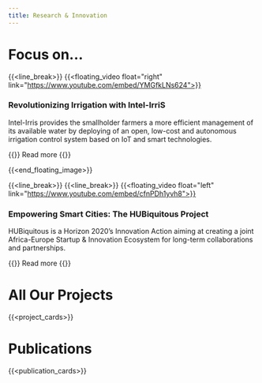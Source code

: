 ```yaml
---
title: Research & Innovation
---
```


Focus on...
==============

{{<line_break>}}
{{<floating_video float="right" link="https://www.youtube.com/embed/YMGfkLNs624">}}

### Revolutionizing Irrigation with Intel-IrriS

Intel-Irris provides the smallholder farmers a more efficient management of its available water by deploying of an open, low-cost and autonomous irrigation control system based on IoT and smart technologies.

{{<button-learn-more link="intel_iris" color="blm-orange">}} Read more {{</button-learn-more>}}

{{<end_floating_image>}}

{{<line_break>}}
{{<line_break>}}
{{<floating_video float="left" link="https://www.youtube.com/embed/cfnPDh1yvh8">}}

### Empowering Smart Cities: The HUBiquitous Project

HUBiquitous is a Horizon 2020’s Innovation Action aiming at creating a joint Africa-Europe Startup & Innovation Ecosystem for long-term collaborations and partnerships. 

{{<button-learn-more link="hubiquitous" color="blm-orange">}} Read more {{</button-learn-more>}}

All Our Projects
============

{{<project_cards>}}

Publications
============

{{<publication_cards>}}

